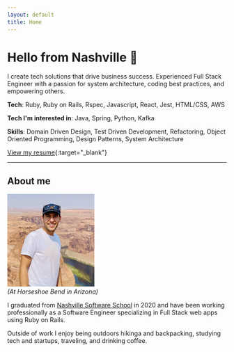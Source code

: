 ```yaml
---
layout: default
title: Home
---
```


# Hello from Nashville 👋

I create tech solutions that drive business success. Experienced Full Stack Engineer with a passion for system architecture, coding best practices, and empowering others.

**Tech**: Ruby, Ruby on Rails, Rspec, Javascript, React, Jest, HTML/CSS, AWS

**Tech I'm interested in**: Java, Spring, Python, Kafka

**Skills**: Domain Driven Design, Test Driven Development, Refactoring, Object Oriented Programming, Design Patterns, System Architecture

[View my resume](./assets/images/resume.pdf){:target="_blank"}


___

## About me

![image portrait at Horseshoe Bend](./assets/images/portrait.jpg)  
_(At Horseshoe Bend in Arizona)_

I graduated from [Nashville Software School](https://nashvillesoftwareschool.com/) in 2020 and have been working professionally as a Software Engineer specializing in Full Stack web apps using Ruby on Rails.

Outside of work I enjoy being outdoors hikinga and backpacking, studying tech and startups, traveling, and drinking coffee.
